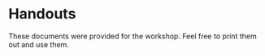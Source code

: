 # Handouts

These documents were provided for the workshop. Feel free to print them out and use them.
